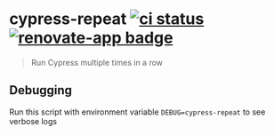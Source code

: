 # cypress-repeat [![ci status][ci image]][ci url] [![renovate-app badge][renovate-badge]][renovate-app]

> Run Cypress multiple times in a row

## Debugging

Run this script with environment variable `DEBUG=cypress-repeat` to see verbose logs

[ci image]: https://github.com/bahmutov/cypress-repeat/workflows/ci/badge.svg?branch=main
[ci url]: https://github.com/bahmutov/cypress-repeat/actions
[renovate-badge]: https://img.shields.io/badge/renovate-app-blue.svg
[renovate-app]: https://renovateapp.com/
